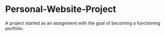 # Personal-Website-Project
A project started as an assignment with the goal of becoming a functioning portfolio.
